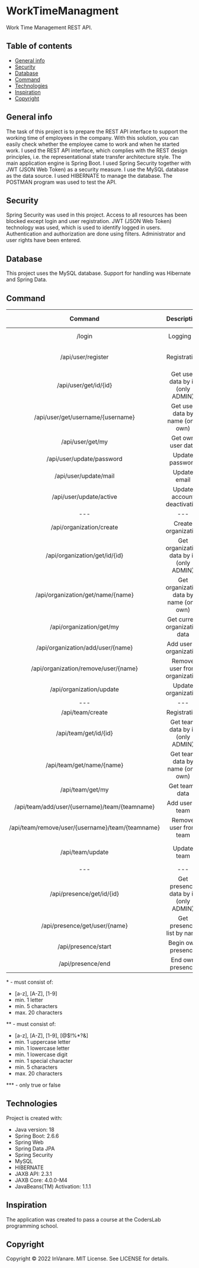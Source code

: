 # WorkTimeManagment
Work Time Management REST API. 
## Table of contents
* [General info](#general-info)
* [Security](#security)
* [Database](#database)
* [Command](#command)
* [Technologies](#technologies)
* [Inspiration](#inspiration)
* [Copyright](#copyright)
## General info
The task of this project is to prepare the REST API interface to support the working time of employees in the company. With this solution, you can easily check whether the employee came to work and when he started work. I used the REST API interface, which complies with the REST design principles, i.e. the representational state transfer architecture style. The main application engine is Spring Boot. I used Spring Security together with JWT (JSON Web Token) as a security measure. I use the MySQL database as the data source. I used HIBERNATE to manage the database. The POSTMAN program was used to test the API.
## Security
Spring Security was used in this project. Access to all resources has been blocked except login and user registration. JWT (JSON Web Token) technology was used, which is used to identify logged in users. Authentication and authorization are done using filters. Administrator and user rights have been entered.
## Database
This project uses the MySQL database. Support for handling was Hibernate and Spring Data.
## Command
| Command | Description | Auth  | HTTP Protocol | Require key |
|  :---:  |    :---:    | :---: |     :---:     |    :---:    |
| /login  | Logging in        | NO    |      GET      | username <br> password | 
| /api/user/register | Registration | NO | POST | name* <br> pass** <br> mail |
| /api/user/get/id/{id} | Get user data by id (only ADMIN) | YES | GET | - |
| /api/user/get/username/{username} | Get user data by name (only own) | YES | GET | - |
| /api/user/get/my | Get own user data  | YES | GET | - |
| /api/user/update/password | Update password | YES | PUT | pass** |
| /api/user/update/mail | Update email | YES | PUT | mail |
| /api/user/update/active | Update account deactivation | YES | PUT | active*** |
|  ---  |    ---    | --- |     ---     |    ---    |
| /api/organization/create | Create organization | YES | POST | name* |
| /api/organization/get/id/{id} | Get organization data by id (only ADMIN) | YES | GET | - |
| /api/organization/get/name/{name} | Get organization data by name (only own) | YES | GET | - |
| /api/organization/get/my | Get current organization data  | YES | GET | - |
| /api/organization/add/user/{name} | Add user to organization | YES | GET | - |
| /api/organization/remove/user/{name} | Remove user from organization| YES | GET | - |
| /api/organization/update | Update organization | YES | PUT | name* <br> active*** |
|  ---  |    ---    | --- |     ---     |    ---    |
| /api/team/create | Registration | YES | POST | name* |
| /api/team/get/id/{id} | Get team data by id (only ADMIN) | YES | GET | - |
| /api/team/get/name/{name} | Get team data by name (only own) | YES | GET | - |
| /api/team/get/my | Get teams data  | YES | GET | - |
| /api/team/add/user/{username}/team/{teamname} | Add user to team | YES | GET | - |
| /api/team/remove/user/{username}/team/{teamname} | Remove user from team| YES | GET | - |
| /api/team/update | Update team | YES | PUT | nameTeam* <br> nameToUpdate* <br> active*** |
|  ---  |    ---    | --- |     ---     |    ---    |
| /api/presence/get/id/{id} | Get presence data by id (only ADMIN) | YES | GET | - |
| /api/presence/get/user/{name} | Get  presence list by name | YES | GET | - |
| /api/presence/start | Begin own presence | YES | GET | - |
| /api/presence/end | End own presence | YES | GET | - |

\* \- must consist of: 
- [a-z], [A-Z], [1-9]
- min. 1 letter
- min. 5 characters
- max. 20 characters

\** \- must consist of: 
- [a-z], [A-Z], [1-9], [@$!%*?&]
- min. 1 uppercase letter
- min. 1 lowercase letter
- min. 1 lowercase digit
- min. 1 special character
- min. 5 characters
- max. 20 characters

\*** \- only true or false
## Technologies
Project is created with:
* Java version: 18
* Spring Boot: 2.6.6
* Spring Web
* Spring Data JPA
* Spring Security
* MySQL
* HIBERNATE
* JAXB API: 2.3.1
* JAXB Core: 4.0.0-M4
* JavaBeans(TM) Activation: 1.1.1
## Inspiration
The application was created to pass a course at the CodersLab programming school.
## Copyright
Copyright © 2022 InVanare. MIT License. See LICENSE for details.
